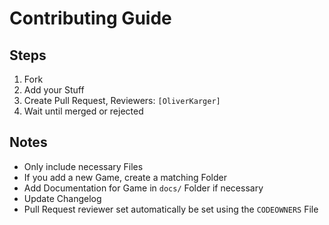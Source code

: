# Contributing Guide

## Steps
1. Fork
2. Add your Stuff
3. Create Pull Request, Reviewers: `[OliverKarger]`
4. Wait until merged or rejected

## Notes
- Only include necessary Files
- If you add a new Game, create a matching Folder
- Add Documentation for Game in `docs/` Folder if necessary
- Update Changelog
- Pull Request reviewer set automatically be set using the `CODEOWNERS` File